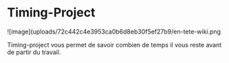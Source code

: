 # Timing-Project

![image](uploads/72c442c4e3953ca0b6d8eb30f5ef27b9/en-tete-wiki.png

Timing-project vous permet de savoir combien de temps il vous reste avant de partir du travail.
